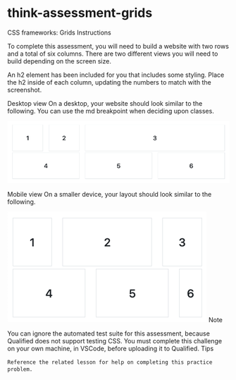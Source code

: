 # think-assessment-grids

CSS frameworks: Grids
Instructions

To complete this assessment, you will need to build a website with two rows and a total of six columns. There are two different views you will need to build depending on the screen size.

An h2 element has been included for you that includes some styling. Place the h2 inside of each column, updating the numbers to match with the screenshot.

Desktop view
On a desktop, your website should look similar to the following. You can use the md breakpoint when deciding upon classes.

![Alt text](desktop.png "a title")

Mobile view
On a smaller device, your layout should look similar to the following.

![Alt text](mobile.png "a title")
Note

You can ignore the automated test suite for this assessment, because Qualified does not support testing CSS.
You must complete this challenge on your own machine, in VSCode, before uploading it to Qualified.
Tips

    Reference the related lesson for help on completing this practice problem.

